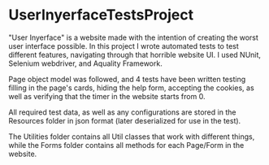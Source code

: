 # UserInyerfaceTestsProject
"User Inyerface" is a website made with the intention of creating the worst user interface possible. In this project I wrote automated tests to test different features, navigating through that horrible website UI. I used NUnit, Selenium webdriver, and Aquality Framework.

Page object model was followed, and 4 tests have been written testing filling in the page's cards, hiding the help form, accepting the cookies, as well as verifying that the timer in the website starts from 0.

All required test data, as well as any configurations are stored in the Resources folder in json format (later deserialized for use in the test).

The Utilities folder contains all Util classes that work with different things, while the Forms folder contains all methods for each Page/Form in the website.
